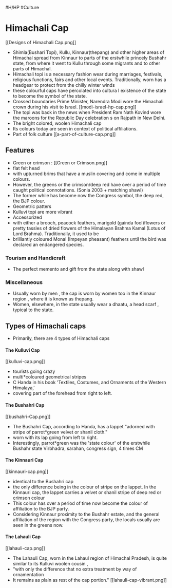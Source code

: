 #H/HP #Culture 
# Himachali Cap
[[Designs of Himachali Cap.png]]
 * Shimla(Bushari Topi), Kullu, Kinnaur(thepang) and other higher areas of Himachal spread from Kinnaur to parts of the erstwhile princely Bushahr state, from where it went to Kullu through some migrants and to other parts of Himachal.
 * Himachali topi is a necessary fashion wear during marriages, festivals, religious functions, fairs and other local events. Traditionally, worn has a headgear to protect from the chilly winter winds 
 * these colourful caps have percolated into cultura l existence of the state to become the symbol of the state.
 * Crossed boundaries Prime Minister, Narendra Modi wore the Himachali crown during his visit to Israel.
 [[modi-israel-hp-cap.png]]
 * The topi was back in the news when President Ram Nath Kovind wore the maroons for the Republic Day celebration s on Rajpath in New Delhi.
 * The bright colored, woolen Himachali cap
 * Its colours today are seen in context of political affiliations.
 * Part of folk culture
[[a-part-of-culture-cap.png]]
## Features
* Green or crimson :
[[Green or Crimson.png]]
* flat felt head
* with upturned brims that have a muslin covering and come in multiple colours.
* However, the greens or the crimson/deep red have over a period of time caught political connotations. (Sonia 2003 + matching shawl)
 * The former while has become now the Congress symbol, the deep red, the BJP colour.
* Geometric patters
* Kulluvi topi are more vibrant
* Accessorized
* with either a brooch, peacock feathers, marigold (gainda fool)flowers or pretty tassles of dried flowers of the Himalayan Brahma Kamal (Lotus of Lord Brahma). Traditionally, it used to be
* brilliantly coloured Monal (Impeyan pheasant) feathers until the bird was declared an endangered species.
### Tourism and Handicraft
* The perfect memento and gift from the state along with shawl
### Miscellaneous
* Usually worn by men , the cap is worn by women too in the Kinnaur region , where it is known as thepang.
* Women, elsewhere, in the state usually wear a dhaatu, a head scarf , typical to the state.
## Types of Himachali caps
* Primarily, there are 4 types of Himachali caps
#### The Kulluvi Cap
[[kulluvi-cap.png]]
* tourists going crazy
* multi*coloured geometrical stripes
* C Handa in his book &#39;Textiles, Costumes, and Ornaments of the Western Himalaya,&#39;
* covering part of the forehead from right to left.
#### The Bushahri Cap
[[bushahri-Cap.png]]
* The Bushahri Cap, according to Handa, has a lappet &quot;adorned with stripe of parrot*green velvet or shanil cloth.&quot;
* worn with its lap going from left to right.
* Interestingly, parrot*green was the &#39;state colour&#39; of the erstwhile Bushahr state Virbhadra, sarahan, congress sign, 4 times CM
#### The Kinnauri Cap
[[kinnauri-cap.png]]
* identical to the Bushahri cap
* the only difference being in the colour of stripe on the lappet. In the Kinnauri cap, the lappet carries a velvet or shanil stripe of deep red or crimson colour
* This colour has over a period of time now become the colour of affiliation to the BJP party. 
* Considering Kinnaur proximity to the Bushahr estate, and the general affiliation of the region with the Congress party, the locals usually are seen in the greens now.
#### The Lahauli Cap
[[lahauli-cap.png]]
* The Lahauli Cap, worn in the Lahaul region of Himachal Pradesh, is quite similar to its Kulluvi woolen cousin ,
* &quot;with only the difference that no extra treatment by way of ornamentation
* It remains as plain as rest of the cap portion.&quot;
[[lahauli-cap-vibrant.png]]